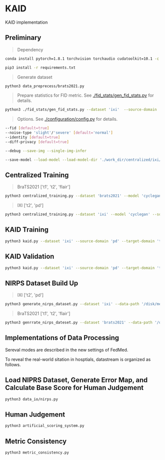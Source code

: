 # KAID

KAID implementation
## Preliminary
> Dependency

```bash
conda install pytorch=1.8.1 torchvision torchaudio cudatoolkit=10.1 -c pytorch
```
```bash
pip3 install -r requirements.txt
```

> Generate dataset
```bash
python3 data_preprecess/brats2021.py
```
> Prepare statistics for FID metric. See [./fid_stats/gen_fid_stats.py](fid_stats/gen_fid_stats.py) for details.
```bash
python3 ./fid_stats/gen_fid_stats.py --dataset 'ixi'  --source-domain 't2' --target-domain 'pd' --gpu-id 0
```

> Options. See [./configuration/config.py](configuration/config.py) for details.
```bash
--fid [default=true]
--noise-type 'slight'/'severe' [default='normal'] 
--identity [default=true]
--diff-privacy [default=true]
```
```bash
--debug --save-img --single-img-infer 
```
```bash
--save-model --load-model --load-model-dir './work_dir/centralized/ixi/Tue Jan 11 20:18:31 2022'
 ```


## Centralized Training
> BraTS2021 ['t1', 't2', 'flair']
```bash
python3 centralized_training.py --dataset 'brats2021' --model 'cyclegan' --source-domain 't1' --target-domain 'flair' --data-path '/disk1/medical/brats2021/training' --valid-path '/disk1/medical/brats2021/validation'
```

> IXI  ['t2', 'pd']
```bash
python3 centralized_training.py --dataset 'ixi' --model 'cyclegan' --source-domain 'pd' --target-domain 't2' --data-path '/disk1/medical/ixi' --valid-path '/disk1/medical/ixi'  
```

## KAID Training 
```bash
python3 kaid.py --dataset 'ixi' --source-domain 'pd' --target-domain 't2' -g 1  --data-path '/disk/medical/ixi' --valid-path '/disk/medical/ixi' --nirps-path '/disk/medical/nirps_dataset' --train --num-epochs 30 --method 'normal'  
```

## KAID Validation 
```bash
python3 kaid.py --dataset 'ixi' --source-domain 'pd' --target-domain 't2' -g 1  --data-path '/disk/medical/ixi' --valid-path '/disk/medical/ixi'  --nirps-path '/disk/medical/nirps_dataset' --validate --method 'normal' --diff 'l2'
```

## NIRPS Dataset Build Up
> IXI ['t2', 'pd']
```bash
python3 generate_nirps_dataset.py --dataset 'ixi' --data-path '/disk/medical/ixi' --valid-path '/disk/medical/ixi' --model 'cyclegan' --source-domain 't2' --target-domain 'pd' -g 3 --num-epoch 30
```

> BraTS2021 ['t1', 't2', 'flair']
```bash
python3 genrrate_nirps_dateset.py --dataset 'brats2021' --data-path '/disk/medical/brats2021/training' --valid-path '/disk/medical/brats2021/validation' --model 'cyclegan' --source-domain 't1' --target-domain 't2' -g 2 --num-epoch 30
```

## Implementations of Data Processing
Sereval modes are described in the new settings of FedMed.

To reveal the real-world sitation in hosptials, datastream is organized as follows.


## Load NIPRS Dataset, Generate Error Map, and Calculate Base Score for Human Judgement
```bash
python3 data_io/nirps.py
```

## Human Judgement
```bash
python3 artificial_scoring_system.py
```


## Metric Consistency
```bash
python3 metric_consistency.py
```